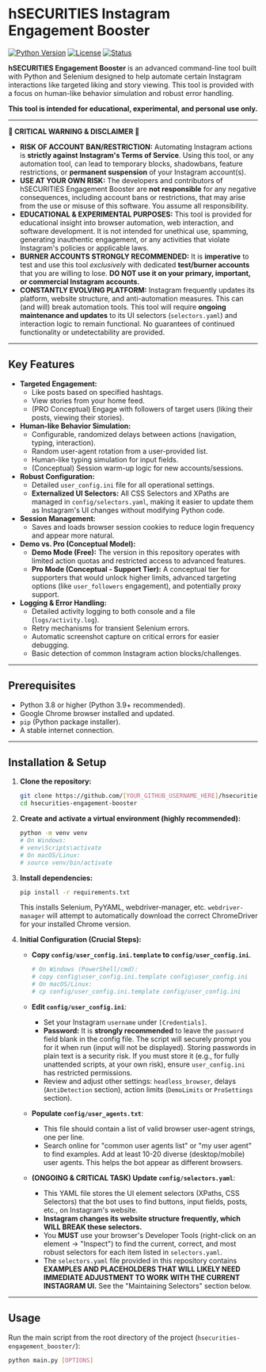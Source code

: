 # hSECURITIES Instagram Engagement Booster

[![Python Version](https://img.shields.io/badge/python-3.8%2B-blue.svg)](https://www.python.org/downloads/)
[![License](https://img.shields.io/badge/license-MIT-green.svg)](LICENSE)
[![Status](https://img.shields.io/badge/status-beta_foundation-orange.svg)]()

**hSECURITIES Engagement Booster** is an advanced command-line tool built with Python and Selenium designed to help automate certain Instagram interactions like targeted liking and story viewing. This tool is provided with a focus on human-like behavior simulation and robust error handling.

**This tool is intended for educational, experimental, and personal use only.**

---

**🚨 CRITICAL WARNING & DISCLAIMER 🚨**

*   **RISK OF ACCOUNT BAN/RESTRICTION:** Automating Instagram actions is **strictly against Instagram's Terms of Service**. Using this tool, or any automation tool, can lead to temporary blocks, shadowbans, feature restrictions, or **permanent suspension** of your Instagram account(s).
*   **USE AT YOUR OWN RISK:** The developers and contributors of hSECURITIES Engagement Booster are **not responsible** for any negative consequences, including account bans or restrictions, that may arise from the use or misuse of this software. You assume all responsibility.
*   **EDUCATIONAL & EXPERIMENTAL PURPOSES:** This tool is provided for educational insight into browser automation, web interaction, and software development. It is not intended for unethical use, spamming, generating inauthentic engagement, or any activities that violate Instagram's policies or applicable laws.
*   **BURNER ACCOUNTS STRONGLY RECOMMENDED:** It is **imperative** to test and use this tool *exclusively* with dedicated **test/burner accounts** that you are willing to lose. **DO NOT use it on your primary, important, or commercial Instagram accounts.**
*   **CONSTANTLY EVOLVING PLATFORM:** Instagram frequently updates its platform, website structure, and anti-automation measures. This can (and will) break automation tools. This tool will require **ongoing maintenance and updates** to its UI selectors (`selectors.yaml`) and interaction logic to remain functional. No guarantees of continued functionality or undetectability are provided.

---

## Key Features

*   **Targeted Engagement:**
    *   Like posts based on specified hashtags.
    *   View stories from your home feed.
    *   (PRO Conceptual) Engage with followers of target users (liking their posts, viewing their stories).
*   **Human-like Behavior Simulation:**
    *   Configurable, randomized delays between actions (navigation, typing, interaction).
    *   Random user-agent rotation from a user-provided list.
    *   Human-like typing simulation for input fields.
    *   (Conceptual) Session warm-up logic for new accounts/sessions.
*   **Robust Configuration:**
    *   Detailed `user_config.ini` file for all operational settings.
    *   **Externalized UI Selectors:** All CSS Selectors and XPaths are managed in `config/selectors.yaml`, making it easier to update them as Instagram's UI changes without modifying Python code.
*   **Session Management:**
    *   Saves and loads browser session cookies to reduce login frequency and appear more natural.
*   **Demo vs. Pro (Conceptual Model):**
    *   **Demo Mode (Free):** The version in this repository operates with limited action quotas and restricted access to advanced features.
    *   **Pro Mode (Conceptual - Support Tier):** A conceptual tier for supporters that would unlock higher limits, advanced targeting options (like `user_followers` engagement), and potentially proxy support.
*   **Logging & Error Handling:**
    *   Detailed activity logging to both console and a file (`logs/activity.log`).
    *   Retry mechanisms for transient Selenium errors.
    *   Automatic screenshot capture on critical errors for easier debugging.
    *   Basic detection of common Instagram action blocks/challenges.

---

## Prerequisites

*   Python 3.8 or higher (Python 3.9+ recommended).
*   Google Chrome browser installed and updated.
*   `pip` (Python package installer).
*   A stable internet connection.

---

## Installation & Setup

1.  **Clone the repository:**
    ```bash
    git clone https://github.com/[YOUR_GITHUB_USERNAME_HERE]/hsecurities-engagement-booster.git
    cd hsecurities-engagement-booster
    ```

2.  **Create and activate a virtual environment (highly recommended):**
    ```bash
    python -m venv venv
    # On Windows:
    # venv\Scripts\activate
    # On macOS/Linux:
    # source venv/bin/activate
    ```

3.  **Install dependencies:**
    ```bash
    pip install -r requirements.txt
    ```
    This installs Selenium, PyYAML, webdriver-manager, etc. `webdriver-manager` will attempt to automatically download the correct ChromeDriver for your installed Chrome version.

4.  **Initial Configuration (Crucial Steps):**

    *   **Copy `config/user_config.ini.template` to `config/user_config.ini`**.
        ```bash
        # On Windows (PowerShell/cmd):
        # copy config\user_config.ini.template config\user_config.ini
        # On macOS/Linux:
        # cp config/user_config.ini.template config/user_config.ini
        ```

    *   **Edit `config/user_config.ini`**:
        *   Set your Instagram `username` under `[Credentials]`.
        *   **Password:** It is **strongly recommended** to leave the `password` field blank in the config file. The script will securely prompt you for it when run (input will not be displayed). Storing passwords in plain text is a security risk. If you must store it (e.g., for fully unattended scripts, at your own risk), ensure `user_config.ini` has restricted permissions.
        *   Review and adjust other settings: `headless_browser`, delays (`AntiDetection` section), action limits (`DemoLimits` or `ProSettings` section).

    *   **Populate `config/user_agents.txt`**:
        *   This file should contain a list of valid browser user-agent strings, one per line.
        *   Search online for "common user agents list" or "my user agent" to find examples. Add at least 10-20 diverse (desktop/mobile) user agents. This helps the bot appear as different browsers.

    *   **(ONGOING & CRITICAL TASK) Update `config/selectors.yaml`**:
        *   This YAML file stores the UI element selectors (XPaths, CSS Selectors) that the bot uses to find buttons, input fields, posts, etc., on Instagram's website.
        *   **Instagram changes its website structure frequently, which WILL BREAK these selectors.**
        *   You **MUST** use your browser's Developer Tools (right-click on an element -> "Inspect") to find the current, correct, and most robust selectors for each item listed in `selectors.yaml`.
        *   The `selectors.yaml` file provided in this repository contains **EXAMPLES AND PLACEHOLDERS THAT WILL LIKELY NEED IMMEDIATE ADJUSTMENT TO WORK WITH THE CURRENT INSTAGRAM UI.** See the "Maintaining Selectors" section below.

---

## Usage

Run the main script from the root directory of the project (`hsecurities-engagement_booster/`):

```bash
python main.py [OPTIONS]
